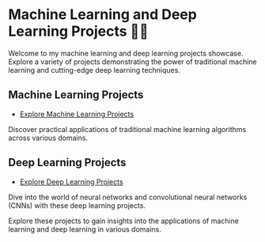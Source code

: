 # Machine Learning and Deep Learning Projects 🤖🧠

Welcome to my machine learning and deep learning projects showcase. Explore a variety of projects demonstrating the power of traditional machine learning and cutting-edge deep learning techniques.

## Machine Learning Projects
- [Explore Machine Learning Projects](https://github.com/ashay-thamankar/deep-learning-and-machine-learning/tree/main/Machine%20Learning#machine-learning-projects-)

Discover practical applications of traditional machine learning algorithms across various domains.

## Deep Learning Projects
- [Explore Deep Learning Projects](https://github.com/ashay-thamankar/deep-learning-and-machine-learning/tree/main/Deep%20Learning#deep-learning-projects-)

Dive into the world of neural networks and convolutional neural networks (CNNs) with these deep learning projects.

Explore these projects to gain insights into the applications of machine learning and deep learning in various domains.
